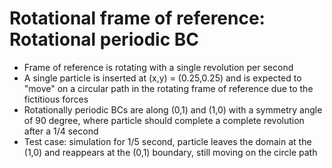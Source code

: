 # Rotational frame of reference: Rotational periodic BC
* Frame of reference is rotating with a single revolution per second
* A single particle is inserted at (x,y) = (0.25,0.25) and is expected to "move" on a circular path in the rotating frame of reference due to the fictitious forces
* Rotationally periodic BCs are along (0,1) and (1,0) with a symmetry angle of 90 degree, where particle should complete a complete revolution after a 1/4 second
* Test case: simulation for 1/5 second, particle leaves the domain at the (1,0) and reappears at the (0,1) boundary, still moving on the circle path